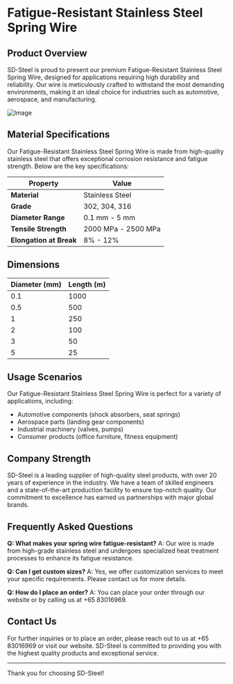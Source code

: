# Fatigue-Resistant Stainless Steel Spring Wire

## Product Overview

SD-Steel is proud to present our premium Fatigue-Resistant Stainless Steel Spring Wire, designed for applications requiring high durability and reliability. Our wire is meticulously crafted to withstand the most demanding environments, making it an ideal choice for industries such as automotive, aerospace, and manufacturing.

![Image](https://github.com/user-attachments/assets/2567258e-e124-4816-932d-1809bd27ef0b)

## Material Specifications

Our Fatigue-Resistant Stainless Steel Spring Wire is made from high-quality stainless steel that offers exceptional corrosion resistance and fatigue strength. Below are the key specifications:

| **Property**          | **Value**                  |
|-----------------------|----------------------------|
| **Material**          | Stainless Steel            |
| **Grade**             | 302, 304, 316              |
| **Diameter Range**    | 0.1 mm - 5 mm              |
| **Tensile Strength**  | 2000 MPa - 2500 MPa        |
| **Elongation at Break** | 8% - 12%                   |

## Dimensions

| **Diameter (mm)** | **Length (m)** |
|-------------------|----------------|
| 0.1               | 1000           |
| 0.5               | 500            |
| 1                 | 250            |
| 2                 | 100            |
| 3                 | 50             |
| 5                 | 25             |

## Usage Scenarios

Our Fatigue-Resistant Stainless Steel Spring Wire is perfect for a variety of applications, including:
- Automotive components (shock absorbers, seat springs)
- Aerospace parts (landing gear components)
- Industrial machinery (valves, pumps)
- Consumer products (office furniture, fitness equipment)

## Company Strength

SD-Steel is a leading supplier of high-quality steel products, with over 20 years of experience in the industry. We have a team of skilled engineers and a state-of-the-art production facility to ensure top-notch quality. Our commitment to excellence has earned us partnerships with major global brands.

## Frequently Asked Questions

**Q: What makes your spring wire fatigue-resistant?**
A: Our wire is made from high-grade stainless steel and undergoes specialized heat treatment processes to enhance its fatigue resistance.

**Q: Can I get custom sizes?**
A: Yes, we offer customization services to meet your specific requirements. Please contact us for more details.

**Q: How do I place an order?**
A: You can place your order through our website or by calling us at +65 83016969.

## Contact Us

For further inquiries or to place an order, please reach out to us at +65 83016969 or visit our website. SD-Steel is committed to providing you with the highest quality products and exceptional service.

---

Thank you for choosing SD-Steel!